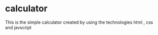 # calculator
This is the simple calculator created by using the technologies html , css and javscript
